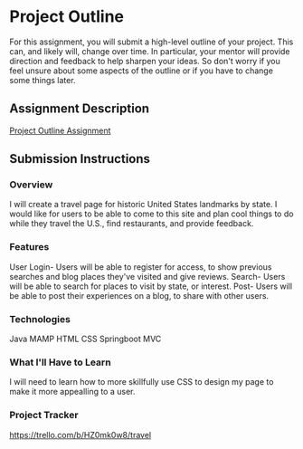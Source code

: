 # Project Outline
For this assignment, you will submit a high-level outline of your project. This can, and likely will, change over time. In particular, your mentor will provide direction and feedback to help sharpen your ideas. So don't worry if you feel unsure about some aspects of the outline or if you have to change some things later.

## Assignment Description
[Project Outline Assignment](https://education.launchcode.org/liftoff/modules/assignments/project-outline)

## Submission Instructions

### Overview
I will create a travel page for historic United States landmarks by state. I would like for users to be able to come to this site and plan cool things to do while they travel the U.S., find restaurants, and provide feedback. 
### Features
User Login- Users will be able to register for access, to show previous searches and blog places they've visited and give reviews.
Search- Users will be able to search for places to visit by state, or interest. 
Post- Users will be able to post their experiences on a blog, to share with other users. 
### Technologies
Java
MAMP
HTML
CSS
Springboot MVC
### What I'll Have to Learn
I will need to learn how to more skillfully use CSS to design my page to make it more appealling to a user. 
### Project Tracker
https://trello.com/b/HZ0mk0w8/travel
